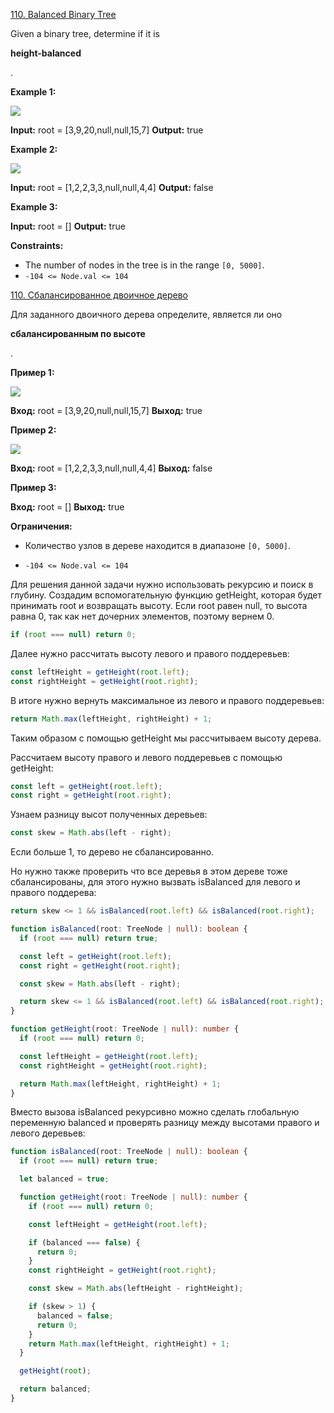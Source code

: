 [110. Balanced Binary Tree](https://leetcode.com/problems/balanced-binary-tree/)

Given a binary tree, determine if it is

**height-balanced**

.

**Example 1:**

![](https://assets.leetcode.com/uploads/2020/10/06/balance_1.jpg)

**Input:** root = [3,9,20,null,null,15,7]
**Output:** true

**Example 2:**

![](https://assets.leetcode.com/uploads/2020/10/06/balance_2.jpg)

**Input:** root = [1,2,2,3,3,null,null,4,4]
**Output:** false

**Example 3:**

**Input:** root = []
**Output:** true

**Constraints:**

- The number of nodes in the tree is in the range `[0, 5000]`.
- `-104 <= Node.val <= 104`

[110. Сбалансированное двоичное дерево](https://leetcode.com/problems/balanced-binary-tree/)

Для заданного двоичного дерева определите, является ли оно

**сбалансированным по высоте**

.

**Пример 1:**

![](https://assets.leetcode.com/uploads/2020/10/06/balance_1.jpg)

**Вход:** root = [3,9,20,null,null,15,7]
**Выход:** true

**Пример 2:**

![](https://assets.leetcode.com/uploads/2020/10/06/balance_2.jpg)

**Вход:** root = [1,2,2,3,3,null,null,4,4]
**Выход:** false

**Пример 3:**

**Вход:** root = []
**Выход:** true

**Ограничения:**

- Количество узлов в дереве находится в диапазоне `[0, 5000]`.

- `-104 <= Node.val <= 104`

Для решения данной задачи нужно использовать рекурсию и поиск в глубину. Создадим вспомогательную функцию getHeight, которая будет принимать root и возвращать высоту. Если root равен null, то высота равна 0, так как нет дочерних элементов, поэтому вернем 0.

```typescript
if (root === null) return 0;
```

Далее нужно рассчитать высоту левого и правого поддеревьев:

```typescript
const leftHeight = getHeight(root.left);
const rightHeight = getHeight(root.right);
```

В итоге нужно вернуть максимальное из левого и правого поддеревьев:

```typescript
return Math.max(leftHeight, rightHeight) + 1;
```

Таким образом с помощью getHeight мы рассчитываем высоту дерева.

Рассчитаем высоту правого и левого поддеревьев с помощью getHeight:

```typescript
const left = getHeight(root.left);
const right = getHeight(root.right);
```

Узнаем разницу высот полученных деревьев:

```typescript
const skew = Math.abs(left - right);
```

Если больше 1, то дерево не сбалансированно.

Но нужно также проверить что все деревья в этом дереве тоже сбалансированы, для этого нужно вызвать isBalanced для левого и правого поддерева:

```typescript
return skew <= 1 && isBalanced(root.left) && isBalanced(root.right);
```

```typescript
function isBalanced(root: TreeNode | null): boolean {
  if (root === null) return true;

  const left = getHeight(root.left);
  const right = getHeight(root.right);

  const skew = Math.abs(left - right);

  return skew <= 1 && isBalanced(root.left) && isBalanced(root.right);
}

function getHeight(root: TreeNode | null): number {
  if (root === null) return 0;

  const leftHeight = getHeight(root.left);
  const rightHeight = getHeight(root.right);

  return Math.max(leftHeight, rightHeight) + 1;
}
```

Вместо вызова isBalanced рекурсивно можно сделать глобальную переменную balanced и проверять разницу между высотами правого и левого деревьев:

```typescript
function isBalanced(root: TreeNode | null): boolean {
  if (root === null) return true;

  let balanced = true;

  function getHeight(root: TreeNode | null): number {
    if (root === null) return 0;

    const leftHeight = getHeight(root.left);

    if (balanced === false) {
      return 0;
    }
    const rightHeight = getHeight(root.right);

    const skew = Math.abs(leftHeight - rightHeight);

    if (skew > 1) {
      balanced = false;
      return 0;
    }
    return Math.max(leftHeight, rightHeight) + 1;
  }

  getHeight(root);

  return balanced;
}
```
